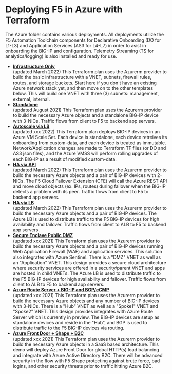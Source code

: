 # Deploying F5 in Azure with Terraform
The Azure folder contains various deployments. All deployments utilize the F5 Automation Toolchain components for Declarative Onboarding (DO for L1-L3) and Application Services (AS3 for L4-L7) in order to asist in onboarding the BIG-IP and configuration. Telemetry Streaming (TS for analytics/logging) is also installed and ready for use.

  - **[Infrastructure Only](Infrastructure-only)** <br> (updated March 2022) This Terraform plan uses the Azurerm provider to build the basic infrastructure with a VNET, subnets, firewall rules, routes, and storage buckets. Start here if you don't have an existing Azure network stack yet, and then move on to the other templates below. This will build one VNET with three (3) subnets: management, external, internal.
  - **[Standalone](Standalone)** <br> (updated August 2021) This Terraform plan uses the Azurerm provider to build the necessary Azure objects and a standalone BIG-IP device with 3-NICs. Traffic flows from client to F5 to backend app servers.
  - **[Autoscale via LB](Autoscale_via_lb)** <br> (updated xxx 2022) This Terraform plan deploys BIG-IP devices in an Azure VM Scale Set. Each device is standalone, each device retreives its onboarding from custom-data, and each device is treated as immutable. Network/Application changes are made to Terraform TF files (or DO and AS3 json files), and the Azure VMSS will perform rolling upgrades of each BIG-IP as a result of modified custom-data.
  - **[HA via API](HA_via_api)** <br> (updated March 2022) This Terraform plan uses the Azurerm provider to build the necessary Azure objects and a pair of BIG-IP devices with 2-NICs. The F5 Cloud Failover Extension (CFE) will call the Azure REST API and move cloud objects (ex. IPs, routes) during failover when the BIG-IP detects a problem with its peer. Traffic flows from client to F5 to backend app servers.
  - **[HA via LB](HA_via_lb)** <br> (updated March 2022) This Terraform plan uses the Azurerm provider to build the necessary Azure objects and a pair of BIG-IP devices. The Azure LB is used to distribute traffic to the F5 BIG-IP devices for high availability and failover. Traffic flows from client to ALB to F5 to backend app servers.
  - **[Secure Enclave Public DMZ](Secure_Enclave_Public_DMZ)** <br> (updated xxx 2021) This Terraform plan uses the Azurerm provider to build the necessary Azure objects and a pair of BIG-IP devices running Web Application Firewall (WAF) and application services. This solution also integrates with Azure Sentinel. There is a "DMZ" VNET as well as an "Application" VNET. This design provides a secure cloud architecture where security services are offered in a security/parent VNET and apps are hosted in child VNETs. The Azure LB is used to distribute traffic to the F5 BIG-IP devices for high availability and failover. Traffic flows from client to ALB to F5 to backend app servers.
  - **[Azure Route Server + BIG-IP and BGP/eCMP](Route_Server)** <br> (updated xxx 2021) This Terraform plan uses the Azurerm provider to build the necessary Azure objects and any number of BIG-IP devices with 3-NICs. There is a "Hub" VNET as well as a "Spoke1" VNET and "Spoke2" VNET. This design provides integrates with Azure Route Server which is currently in preview. The BIG-IP devices are setup as standalone devices and reside in the "Hub", and BGP is used to distribute traffic to the F5 BIG-IP devices via routing.
  - **[Azure Front Door + Shape + B2C](Front_Door_B2C)** <br> (updated xxx 2021) This Terraform plan uses the Azurerm provider to build the necessary Azure objects in a SaaS based architecture. This demo will deploy Azure Front Door for global HTTP(s) load balancing and integrate with Azure Active Directory B2C. There will be advanced security in the flow with F5 Shape protecting against brute force, bad logins, and other security threats prior to traffic hitting Azure B2C.
